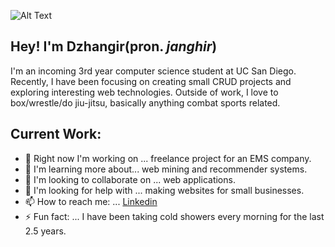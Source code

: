 ![Alt Text](https://media.tenor.com/images/acc4116372dcc4b342cb1a00ae657151/tenor.gif)


## Hey! I'm Dzhangir(pron. _janghir_)

I'm an incoming 3rd year computer science student at UC San Diego. Recently, I have been focusing on creating small CRUD projects and exploring interesting web technologies. Outside of work, I love to box/wrestle/do jiu-jitsu, basically anything combat sports related.


## Current Work:
- 🔭 Right now I'm working on ... freelance project for an EMS company.
- 🌱 I'm learning more about... web mining and recommender systems.
- 👯 I'm looking to collaborate on ... web applications.
- 🤔 I'm looking for help with ... making websites for small businesses.
- 📫 How to reach me: ... [Linkedin](https://linkedin.com/in/dbayanda)
- ⚡  Fun fact: ... I have been taking cold showers every morning for the last 2.5 years.
